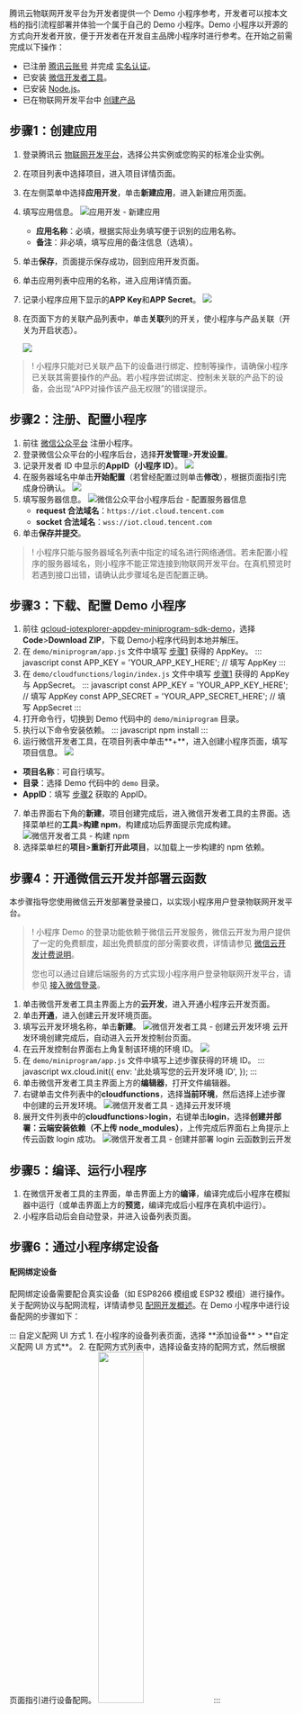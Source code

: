 腾讯云物联网开发平台为开发者提供一个 Demo 小程序参考，开发者可以按本文档的指引流程部署并体验一个属于自己的 Demo 小程序。Demo 小程序以开源的方式向开发者开放，便于开发者在开发自主品牌小程序时进行参考。在开始之前需完成以下操作：

- 已注册 [腾讯云账号](https://cloud.tencent.com/document/product/378/17985) 并完成 [实名认证](https://cloud.tencent.com/document/product/378/3629)。
- 已安装 [微信开发者工具](https://developers.weixin.qq.com/miniprogram/dev/devtools/download.html)。
- 已安装 [Node.js](https://nodejs.org/zh-cn/)。
- 已在物联网开发平台中 [创建产品](https://cloud.tencent.com/document/product/1081/34739)

<span id="test1"></span>

## 步骤1：创建应用

1. 登录腾讯云 [物联网开发平台](https://console.cloud.tencent.com/iotexplorer)，选择公共实例或您购买的标准企业实例。
2. 在项目列表中选择项目，进入项目详情页面。
2. 在左侧菜单中选择**应用开发**，单击**新建应用**，进入新建应用页面。
3. 填写应用信息。
   ![应用开发 - 新建应用](https://main.qcloudimg.com/raw/2b57853c680794535d402f71f39e57fa.png)
   - **应用名称**：必填，根据实际业务填写便于识别的应用名称。
   - **备注**：非必填，填写应用的备注信息（选填）。
4. 单击**保存**，页面提示保存成功，回到应用开发页面。
5. 单击应用列表中应用的名称，进入应用详情页面。
6. 记录小程序应用下显示的**APP Key**和**APP Secret**。
   ![](https://main.qcloudimg.com/raw/2b38f23ee9911dcb20071f0d8b246e9b.jpg)
7. 在页面下方的关联产品列表中，单击**关联**列的开关，使小程序与产品关联（开关为开启状态）。

   ![](https://main.qcloudimg.com/raw/44af0363b8d3786072cc49df9d9ed022.png)

>! 小程序只能对已关联产品下的设备进行绑定、控制等操作，请确保小程序已关联其需要操作的产品。若小程序尝试绑定、控制未关联的产品下的设备，会出现“APP对操作该产品无权限”的错误提示。

<span id="test2"></span>

## 步骤2：注册、配置小程序

1. 前往 [微信公众平台](https://mp.weixin.qq.com/) 注册小程序。
2. 登录微信公众平台的小程序后台，选择**开发管理**>**开发设置**。
3. 记录开发者 ID 中显示的**AppID（小程序 ID）**。
   ![](https://main.qcloudimg.com/raw/fc25858403bdae15532e6cec0bd65020.png)
4. 在服务器域名中单击**开始配置**（若曾经配置过则单击**修改**），根据页面指引完成身份确认。
   ![](https://main.qcloudimg.com/raw/f95166a1a5691be0b8e96cda90ad1818.png)
5. 填写服务器信息。
   ![微信公众平台小程序后台 - 配置服务器信息](https://main.qcloudimg.com/raw/a2ff0faa60e8f286176c42f462e0b1fa.png)
   - **request 合法域名**：`https://iot.cloud.tencent.com`
   - **socket 合法域名**：`wss://iot.cloud.tencent.com`
6. 单击**保存并提交**。

>! 小程序只能与服务器域名列表中指定的域名进行网络通信。若未配置小程序的服务器域名，则小程序不能正常连接到物联网开发平台。在真机预览时若遇到接口出错，请确认此步骤域名是否配置正确。

## 步骤3：下载、配置 Demo 小程序 

1. 前往 [qcloud-iotexplorer-appdev-miniprogram-sdk-demo](https://github.com/tencentyun/qcloud-iotexplorer-appdev-miniprogram-sdk-demo)，选择**Code**>**Download ZIP**，下载 Demo小程序代码到本地并解压。
2. 在 `demo/miniprogram/app.js` 文件中填写 [步骤1](#test1) 获得的 AppKey。
   <dx-codeblock>
   :::  javascript
    const APP_KEY = 'YOUR_APP_KEY_HERE'; // 填写 AppKey
   :::
   </dx-codeblock>
3. 在 `demo/cloudfunctions/login/index.js` 文件中填写 [步骤1](#test1) 获得的 AppKey 与 AppSecret。
   <dx-codeblock>
   :::  javascript
    const APP_KEY = 'YOUR_APP_KEY_HERE'; // 填写 AppKey
   const APP_SECRET = 'YOUR_APP_SECRET_HERE'; // 填写 AppSecret
   :::
   </dx-codeblock> 
4. 打开命令行，切换到 Demo 代码中的 `demo/miniprogram` 目录。
5. 执行以下命令安装依赖。
   <dx-codeblock>
   :::  javascript
    npm install
   :::
   </dx-codeblock> 
6. 运行微信开发者工具，在项目列表中单击**+**，进入创建小程序页面，填写项目信息。
   ![](https://main.qcloudimg.com/raw/f8d71f683f48525cd82ae85ab45e0b1a.png)
 - **项目名称**：可自行填写。
 - **目录**：选择 Demo 代码中的 `demo` 目录。
 - **AppID**：填写 [步骤2](#test2) 获取的 AppID。
7. 单击界面右下角的**新建**，项目创建完成后，进入微信开发者工具的主界面。选择菜单栏的**工具**>**构建 npm**，构建成功后界面提示完成构建。
   ![微信开发者工具 - 构建 npm](https://main.qcloudimg.com/raw/33634f2042fa6f95ad72724067607c18.png)
8. 选择菜单栏的**项目**>**重新打开此项目**，以加载上一步构建的 npm 依赖。

[](id:loginScf)
## 步骤4：开通微信云开发并部署云函数

本步骤指导您使用微信云开发部署登录接口，以实现小程序用户登录物联网开发平台。

>! 小程序 Demo 的登录功能依赖于微信云开发服务，微信云开发为用户提供了一定的免费额度，超出免费额度的部分需要收费，详情请参见 [微信云开发计费说明](https://developers.weixin.qq.com/miniprogram/dev/wxcloud/billing/price.html)。
>
> 您也可以通过自建后端服务的方式实现小程序用户登录物联网开发平台，请参见 [接入微信登录](https://cloud.tencent.com/document/product/1081/47686#.E6.8E.A5.E5.85.A5.E5.BE.AE.E4.BF.A1.E7.99.BB.E5.BD.95)。

1. 单击微信开发者工具主界面上方的**云开发**，进入开通小程序云开发页面。
2. 单击**开通**，进入创建云开发环境页面。
3. 填写云开发环境名称，单击**新建**。
   ![微信开发者工具 - 创建云开发环境](https://qcloudimg.tencent-cloud.cn/raw/7fcfb84f108a373c66c4adcfe4d75c78.png)
   云开发环境创建完成后，自动进入云开发控制台页面。
4. 在云开发控制台界面右上角复制该环境的环境 ID。
   ![](https://qcloudimg.tencent-cloud.cn/raw/f9192aca1df191b1240785abb221d5fa.png)
5. 在 `demo/miniprogram/app.js` 文件中填写上述步骤获得的环境 ID。
   <dx-codeblock>
   :::  javascript
   wx.cloud.init({
     env: '此处填写您的云开发环境 ID',
   });
   :::
   </dx-codeblock>
6. 单击微信开发者工具主界面上方的**编辑器**，打开文件编辑器。
7. 右键单击文件列表中的**cloudfunctions**，选择**当前环境**，然后选择上述步骤中创建的云开发环境。
   ![微信开发者工具 - 选择云开发环境](https://main.qcloudimg.com/raw/19ce1261be8209501e6b61e683bbaced.png)
8. 展开文件列表中的**cloudfunctions**>**login**，右键单击**login**，选择**创建并部署：云端安装依赖（不上传 node_modules）**，上传完成后界面右上角提示上传云函数 login 成功。
   ![微信开发者工具 - 创建并部署 login 云函数到云开发](https://main.qcloudimg.com/raw/4b7ebfb901eb586965d647e68c8d833e.png)


## 步骤5：编译、运行小程序

1. 在微信开发者工具的主界面，单击界面上方的**编译**，编译完成后小程序在模拟器中运行（或单击界面上方的**预览**，编译完成后小程序在真机中运行）。
2. 小程序启动后会自动登录，并进入设备列表页面。

## 步骤6：通过小程序绑定设备

#### 配网绑定设备

配网绑定设备需要配合真实设备（如 ESP8266 模组或 ESP32 模组）进行操作。关于配网协议与配网流程，详情请参见 [配网开发概述](https://cloud.tencent.com/document/product/1081/48403)。在 Demo 小程序中进行设备配网的步骤如下：

<dx-tabs>
::: 自定义配网 UI 方式
1. 在小程序的设备列表页面，选择 **添加设备** > **自定义配网 UI 方式**。
2. 在配网方式列表中，选择设备支持的配网方式，然后根据页面指引进行设备配网。

<img src="https://qcloudimg.tencent-cloud.cn/raw/a4bf5aeb35305b1774cf822a4213b0dd.png" style="width:40%">
:::

:::配网插件方式
1. 登录小程序后台，进入“设置-第三方设置-插件管理”，单击**添加插件**
2. 在输入框中输入**腾讯连连小程序插件**，单击**搜索**。
3. 选择**腾讯连连小程序插件**，单击**添加**。
   
   <img src="https://qcloudimg.tencent-cloud.cn/raw/88c301ca1701e314426968416822eb03.png" style="width:60%">

4. 参考 [文档](https://github.com/tencentyun/qcloud-iotexplorer-appdev-miniprogram-sdk-demo/blob/master/demo/PLUGIN-README.md) 中的步骤，将腾讯连连小程序插件添加到小程序中。
5. 在小程序的设备列表页面，选择 **添加设备** > **配网插件方式**。
6. 输入要配网的设备对应的产品 ID。
7. 根据页面指引进行设备配网。

<img src="https://qcloudimg.tencent-cloud.cn/raw/08553c54fc7fd9c82f95f4c74d4d4066.png" style="width:40%">
:::
</dx-tabs>


#### 扫描设备调试二维码绑定设备

>? 物联网开发平台提供的设备二维码可以用于快速绑定真实设备，帮助开发者降低开发难度。量产后为了安全性，将会关闭二维码入口。

1. 登录腾讯云 [物联网开发平台](https://console.cloud.tencent.com/iotexplorer)，选择公共实例或您购买的标准企业实例。
2. 在项目列表中选择产品所属的项目，进入项目详情页面。
3. 在产品列表中选择设备所属的产品，进入产品开发页面。
2. 单击页面上方的**设备调试**，进入设备调试页面。根据设备类型，按照以下步骤获取设备调试二维码。
   - **真实设备**：在设备列表中单击**二维码**，页面展示设备调试二维码。
     ![设备调试 - 获取真实设备二维码](https://main.qcloudimg.com/raw/fc223140dcb2044becc9075bb1d9ee3a.png)
   - **虚拟设备**：单击**虚拟设备调试**，进入虚拟设备调试页面，页面展示虚拟设备调试二维码。
     ![设备调试 - 获取虚拟设备二维码](https://main.qcloudimg.com/raw/3db8fa061997a23321bf2501ad113ebc.png)
3. 在小程序的设备列表页面，选择**添加设备**>**扫描设备调试二维码**，进入扫码页面。
   <img src="https://qcloudimg.tencent-cloud.cn/raw/f3bec5165bd7cb814c6ff82cbfeb04c0.png" style="width:40%">
4. 小程序扫描控制台页面展示的二维码。扫码成功后小程序提示绑定设备成功。单击**确定**回到设备列表页面，设备列表中显示已绑定的设备。

## 步骤8：通过小程序控制设备

1. 小程序进入设备列表页面，单击要控制的设备，进入设备操控页面。
   <img src="https://main.qcloudimg.com/raw/6fe1a7a2b211a1d8826b7e468c356c4f.png" style="width:40%">

2. 单击设备属性列表中列出的属性，可以修改对应的设备属性。
   <img src="https://main.qcloudimg.com/raw/951b1044b4792c7a6fa262eeb9658ae7.png" style="width:40%">

>? 物联网开发平台提供了真实设备在线调试及虚拟设备调试功能，可通过控制台查询设备上报的当前数据、历史通信日志、事件及上下线记录等。具体操作请参见 [设备调试](https://cloud.tencent.com/document/product/1081/34741)。
